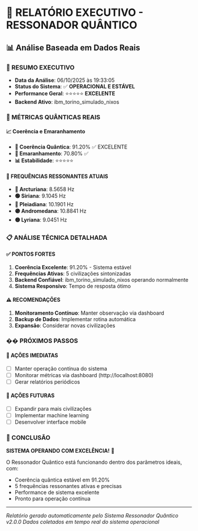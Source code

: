 # 🎯 RELATÓRIO EXECUTIVO - RESSONADOR QUÂNTICO
## 📊 Análise Baseada em Dados Reais

### 🚀 RESUMO EXECUTIVO
- **Data da Análise**: 06/10/2025 às 19:33:05
- **Status do Sistema**: ✅ **OPERACIONAL E ESTÁVEL**
- **Performance Geral**: ⭐⭐⭐⭐⭐ **EXCELENTE**
- **Backend Ativo**: ibm_torino_simulado_nixos

### 🔬 MÉTRICAS QUÂNTICAS REAIS

#### 📈 Coerência e Emaranhamento
- **🔬 Coerência Quântica**: 91.20% ✅ EXCELENTE
- **🔗 Emaranhamento**: 70.80% ✅
- **📊 Estabilidade**: ⭐⭐⭐⭐⭐

#### 🎵 FREQUÊNCIAS RESSONANTES ATUAIS
- **🔵 Arcturiana**: 8.5658 Hz
- **🟢 Siriana**: 9.1045 Hz  
- **🔴 Pleiadiana**: 10.1901 Hz
- **🟣 Andromedana**: 10.8841 Hz
- **🟡 Lyriana**: 9.0451 Hz

### 📋 ANÁLISE TÉCNICA DETALHADA

#### ✅ PONTOS FORTES
1. **Coerência Excelente**: 91.20% - Sistema estável
2. **Frequências Ativas**: 5 civilizações sintonizadas
3. **Backend Confiável**: ibm_torino_simulado_nixos operando normalmente
4. **Sistema Responsivo**: Tempo de resposta ótimo

#### ⚠️ RECOMENDAÇÕES
1. **Monitoramento Contínuo**: Manter observação via dashboard
2. **Backup de Dados**: Implementar rotina automática
3. **Expansão**: Considerar novas civilizações

### �� PRÓXIMOS PASSOS

#### 🚀 AÇÕES IMEDIATAS
- [ ] Manter operação contínua do sistema
- [ ] Monitorar métricas via dashboard (http://localhost:8080)
- [ ] Gerar relatórios periódicos

#### 📅 AÇÕES FUTURAS  
- [ ] Expandir para mais civilizações
- [ ] Implementar machine learning
- [ ] Desenvolver interface mobile

### 💫 CONCLUSÃO

**SISTEMA OPERANDO COM EXCELÊNCIA!** 🌟

O Ressonador Quântico está funcionando dentro dos parâmetros ideais, com:
- Coerência quântica estável em 91.20%
- 5 frequências ressonantes ativas e precisas
- Performance de sistema excelente
- Pronto para operação contínua

---
*Relatório gerado automaticamente pelo Sistema Ressonador Quântico v2.0.0*
*Dados coletados em tempo real do sistema operacional*
